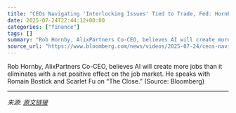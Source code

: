 ```yaml
---
title: "CEOs Navigating 'Interlocking Issues' Tied to Trade, Fed: Hornby"
date: 2025-07-24T22:44:12+08:00
categories: ["finance"]
tags: []
summary: "Rob Hornby, AlixPartners Co-CEO, believes AI will create more jobs than it eliminates with a net positive effect on the job market. He speaks with Romain Bostick and Scarlet Fu on “The Close.” (Source"
source_url: "https://www.bloomberg.com/news/videos/2025-07-24/ceos-navigate-trade-and-fed-linked-issues-hornby-video"
---
```


Rob Hornby, AlixPartners Co-CEO, believes AI will create more jobs than it eliminates with a net positive effect on the job market. He speaks with Romain Bostick and Scarlet Fu on “The Close.” (Source: Bloomberg)

---

*来源: [原文链接](https://www.bloomberg.com/news/videos/2025-07-24/ceos-navigate-trade-and-fed-linked-issues-hornby-video)*
